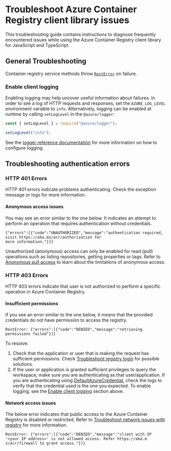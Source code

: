 # Troubleshoot Azure Container Registry client library issues

This troubleshooting guide contains instructions to diagnose frequently encountered issues while using the Azure Container Registry client library for JavaScript and TypeScript.

## General Troubleshooting

Container registry service methods throw [`RestError`] on failure.

### Enable client logging

Enabling logging may help uncover useful information about failures. In order to see a log of HTTP requests and responses, set the `AZURE_LOG_LEVEL` environment variable to `info`. Alternatively, logging can be enabled at runtime by calling `setLogLevel` in the `@azure/logger`:

```javascript
const { setLogLevel } = require("@azure/logger");

setLogLevel("info");
```

See the [logger reference documentation][logging reference] for more information on how to configure logging.

## Troubleshooting authentication errors

### HTTP 401 Errors

HTTP 401 errors indicate problems authenticating. Check the exception message or logs for more information.

#### Anonymous access issues

You may see an error similar to the one below. It indicates an attempt to perform an operation that requires authentication without credentials.

```
{"errors":[{"code":"UNAUTHORIZED","message":"authentication required, visit https://aka.ms/acr/authorization for
more information."}]}
```

Unauthorized (anonymous) access can only be enabled for read (pull) operations such as listing repositories, getting properties or tags. Refer to [Anonymous pull access] to learn about the limitations of anonymous access.

### HTTP 403 Errors

HTTP 403 errors indicate that user is not authorized to perform a specific operation in Azure Container Registry.

#### Insufficient permissions

If you see an error similar to the one below, it means that the provided credentials do not have permission to access the registry.

```
RestError: {"errors":[{"code":"DENIED","message":"retrieving permissions failed"}]}
```

To resolve:

1. Check that the application or user that is making the request has sufficient permissions. Check [Troubleshoot registry login] for possible solutions.
1. If the user or application is granted sufficient privileges to query the workspace, make sure you are authenticating as that user/application. If you are authenticating using [DefaultAzureCredential], check the logs to verify that the credential used is the one you expected. To enable logging, see the [Enable client logging] section above.

#### Network access issues

The below error indicates that public access to the Azure Container Registry is disabled or restricted. Refer to [Troubleshoot network issues with registry] for more information.

```
RestError: {"errors":[{"code":"DENIED","message":"client with IP '<your IP address>' is not allowed access. Refer https://aka.m
s/acr/firewall to grant access."}]}
```

<!-- Links -->

[`resterror`]: https://github.com/Azure/azure-sdk-for-js/blob/main/sdk/core/core-rest-pipeline/src/restError.ts
[azure logger client library]: https://github.com/Azure/azure-sdk-for-js/tree/main/sdk/core/logger
[logging reference]: https://docs.microsoft.com/javascript/api/overview/azure/logger-readme
[anonymous pull access]: https://docs.microsoft.com/azure/container-registry/anonymous-pull-access
[troubleshoot registry login]: https://docs.microsoft.com/azure/container-registry/container-registry-troubleshoot-login
[defaultazurecredential]: https://github.com/Azure/azure-sdk-for-js/blob/main/sdk/identity/identity/README.md#authenticating-with-the-defaultazurecredential
[enable client logging]: https://github.com/Azure/azure-sdk-for-js/blob/main/sdk/containerregistry/container-registry/TROUBLESHOOTING.md#enable-client-logging
[troubleshoot network issues with registry]: https://docs.microsoft.com/azure/container-registry/container-registry-troubleshoot-access
